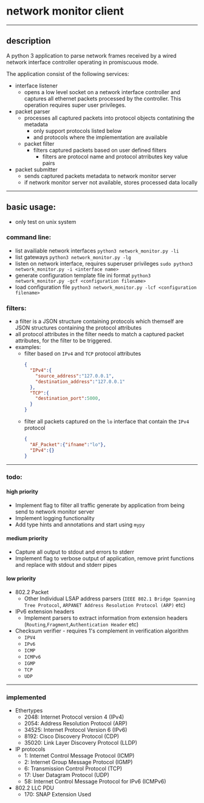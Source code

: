 # network monitor client

---

## description

  A python 3 application to parse network frames received by a wired network interface controller operating in promiscuous mode.

  The application consist of the following services:
  - interface listener
    - opens a low level socket on a network interface controller and captures all ethernet packets processed by the controller. This operation requires super user privileges. 
  - packet parser
    - processes all captured packets into protocol objects contatining the metadata
      - only support protocols listed below
      - and protocols where the implementation are available
    - packet filter
      - filters captured packets based on user defined filters
        - filters are protocol name and protocol atrributes key value pairs
  - packet submitter
    - sends captured packets metadata to network monitor server
    - if network monitor server not available, stores processed data locally 

---

## basic usage:

- only test on unix system

### command line:
  - list availiable network interfaces
  `python3 network_monitor.py -li` 
  - list gateways
  `python3 network_monitor.py -lg`
  - listen on network interface, requires superuser privileges
  `sudo python3 network_monitor.py -i <interface name> `
  - generate configuration template file ini format
  `python3 network_monitor.py -gcf <configuration filename>`
  - load configuration file
  `python3 network_monitor.py -lcf <configuration filename>`

### filters:
  - a filter is a JSON structure containing protocols which themself are JSON structures containing the protocol attributes
  - all protocol attributes in the filter needs to match a captured packet attributes, for the filter to be triggered.
  - examples:
    - filter based on `IPv4` and `TCP` protocol attributes 
      ```json 
      {
        "IPv4":{
          "source_address":"127.0.0.1",
          "destination_address":"127.0.0.1"
        },
        "TCP":{
          "destination_port":5000,
        }
      }
      ```
    - filter all packets captured on the `lo` interface that contain the `IPv4` protocol
      ```json 
      {
        "AF_Packet":{"ifname":"lo"},
        "IPv4":{}
      }
      ```
  
---

### todo:

#### high priority

  - Implement flag to filter all traffic generate by application from being send to network monitor server
  - Implement logging functionality 
  - Add type hints and annotations and start using `mypy`

#### medium priority
  - Capture all output to stdout and errors to stderr
  - Implement flag to verbose output of application, remove print functions and replace with stdout and stderr pipes
  
#### low priority
  - 802.2 Packet
    - Other Individual LSAP address parsers (`IEEE 802.1 Bridge Spanning Tree Protocol`, `ARPANET Address Resolution Protocol (ARP)` etc)
  - IPv6 extension headers
    - Implement parsers to extract information from extension headers (`Routing`,`Fragment`,`Authentication Header` etc) 
  - Checksum verifier - requires 1's complement in verification algorithm
    - `IPV4`
    - `IPv6`
    - `ICMP`
    - `ICMPv6`
    - `IGMP`
    - `TCP`
    - `UDP`

---

### implemented
  
  - Ethertypes
    - 2048: Internet Protocol version 4 (IPv4)
    - 2054: Address Resolution Protocol (ARP)
  	- 34525: Internet Protocol Version 6 (IPv6)
  	- 8192: Cisco Discovery Protocol (CDP)
  	- 35020: Link Layer Discovery Protocol (LLDP)
  - IP protocols
    - 1: Internet Control Message Protocol (ICMP)
  	- 2: Internet Group Message Protocol (IGMP)
  	- 6: Transmission Control Protocol (TCP)
  	- 17: User Datagram Protocol (UDP)
  	- 58: Internet Control Message Protocol for IPv6 (ICMPv6)
  - 802.2 LLC PDU
  	- 170: SNAP Extension Used
	   

